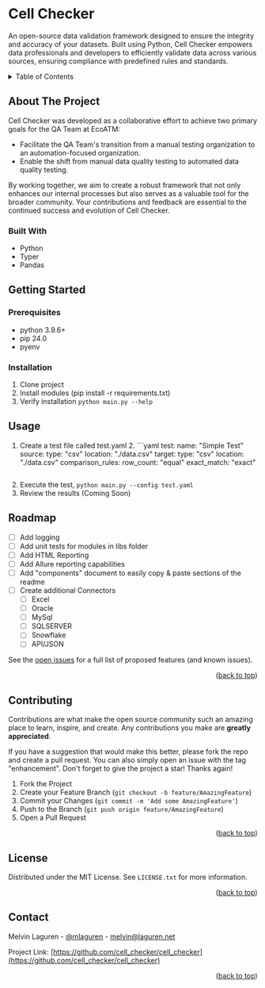 <a name="readme-top"></a>
# Cell Checker

An open-source data validation framework designed to ensure the integrity and accuracy of your datasets. Built using Python, Cell Checker empowers data professionals and developers to efficiently validate data across various sources, ensuring compliance with predefined rules and standards.

<!-- TABLE OF CONTENTS -->
<details>
  <summary>Table of Contents</summary>
  <ol>
    <li>
      <a href="#about-the-project">About The Project</a>
      <ul>
        <li><a href="#built-with">Built With</a></li>
      </ul>
    </li>
    <li>
      <a href="#getting-started">Getting Started</a>
      <ul>
        <li><a href="#prerequisites">Prerequisites</a></li>
        <li><a href="#installation">Installation</a></li>
      </ul>
    </li>
    <li><a href="#usage">Usage</a></li>
    <li><a href="#roadmap">Roadmap</a></li>
    <li><a href="#contributing">Contributing</a></li>
    <li><a href="#license">License</a></li>
    <li><a href="#contact">Contact</a></li>
    <li><a href="#acknowledgments">Acknowledgments</a></li>
  </ol>
</details>

## About The Project

Cell Checker was developed as a collaborative effort to achieve two primary goals for the QA Team at EcoATM:

* Facilitate the QA Team's transition from a manual testing organization to an automation-focused organization.
* Enable the shift from manual data quality testing to automated data quality testing.

By working together, we aim to create a robust framework that not only enhances our internal processes but also serves as a valuable tool for the broader community. Your contributions and feedback are essential to the continued success and evolution of Cell Checker.

### Built With

* Python
* Typer
* Pandas


## Getting Started



### Prerequisites

+ python 3.9.6+
+ pip 24.0
+ pyenv

### Installation

1. Clone project
2. Install modules (pip install -r requirements.txt)
3. Verify installation `python main.py --help`

## Usage

1. Create a test file called test.yaml
   2. ```yaml 
      test:
        name: "Simple Test"
      source:
        type: "csv"
        location: "./data.csv"
      target:
        type: "csv"
        location: "./data.csv"
        comparison_rules:
          row_count: "equal"
          exact_match: "exact" 
      ```
2. Execute the test, ```python main.py --config test.yaml```
3. Review the results (Coming Soon)

## Roadmap

- [ ] Add logging
- [ ] Add unit tests for modules in libs folder
- [ ] Add HTML Reporting
- [ ] Add Allure reporting capabilities
- [ ] Add "components" document to easily copy & paste sections of the readme
- [ ] Create additional Connectors
    - [ ] Excel
    - [ ] Oracle
    - [ ] MySql
    - [ ] SQLSERVER
    - [ ] Snowflake
    - [ ] API/JSON 

See the [open issues](https://github.com/othneildrew/Best-README-Template/issues) for a full list of proposed features (and known issues).

<p align="right">(<a href="#readme-top">back to top</a>)</p>

## Contributing

Contributions are what make the open source community such an amazing place to learn, inspire, and create. Any contributions you make are **greatly appreciated**.

If you have a suggestion that would make this better, please fork the repo and create a pull request. You can also simply open an issue with the tag "enhancement".
Don't forget to give the project a star! Thanks again!

1. Fork the Project
2. Create your Feature Branch (`git checkout -b feature/AmazingFeature`)
3. Commit your Changes (`git commit -m 'Add some AmazingFeature'`)
4. Push to the Branch (`git push origin feature/AmazingFeature`)
5. Open a Pull Request

<p align="right">(<a href="#readme-top">back to top</a>)</p>

## License

Distributed under the MIT License. See `LICENSE.txt` for more information.

<p align="right">(<a href="#readme-top">back to top</a>)</p>



<!-- CONTACT -->
## Contact

Melvin Laguren - [@mlaguren](https://twitter.com/mlaguren) - melvin@laguren.net

Project Link: [https://github.com/cell_checker/cell_checker](https://github.com/cell_checker/cell_checker)

<p align="right">(<a href="#readme-top">back to top</a>)</p>